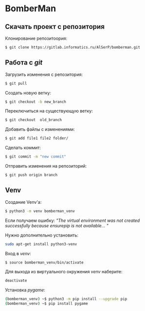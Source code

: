 # BomberMan

## Скачать проект с репозитория

Клонирование репозитоория:

```bash
$ git clone https://gitlab.informatics.ru/AlSerP/bomberman.git
```

## Работа с *git*

Загрузить изменения с репозитория:

```bash
$ git pull
```

Создать новую ветку:

```bash
$ git checkout -b new_branch
```

Переключиться на существующую ветку:

```bash
$ git checkout  old_branch
```

Добавить файлы с изменениями:

```bash
$ git add file1 file2 folder/
```

Сделать коммит:

```bash
$ git commit -m "new commit"
```

Отправить изменения на репозиторий:

```bash
$ git push origin branch
```

## Venv

Создание Venv'а:

```bash
$ python3 -m venv bomberman_venv
```

Если получаем ошибку:
*"The virtual environment was not created successfully because ensurepip is not available... "*

Нужно дополнительно установить:

```bash
sudo apt-get install python3-venv
```

Вход в *venv*:

```bash
$ source bomberman_venv/bin/activate
```

Для выхода из виртуального окружения *venv* наберите:

```bash
deactivate
```

Установка *pygame*:

```bash
(bomberman_venv) ~$ python3 -m pip install --upgrade pip
(bomberman_venv) ~$ pip install pygame
```
